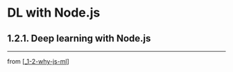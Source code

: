 # DL with Node.js

## 1.2.1. Deep learning with Node.js


---
from [[_1-2-why-js-ml]]

[//begin]: # "Autogenerated link references for markdown compatibility"
[_1-2-why-js-ml]: _1-2-why-js-ml.md "1.2. Why JS with ML?"
[//end]: # "Autogenerated link references"